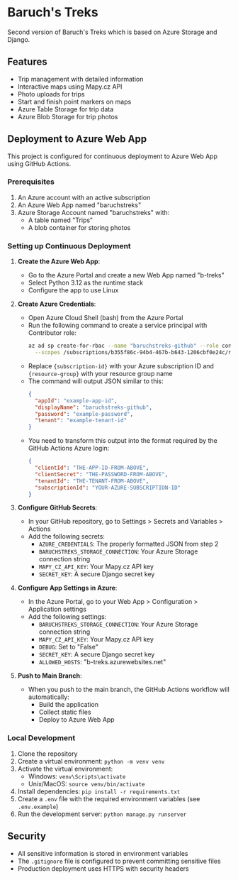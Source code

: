 # Baruch's Treks

Second version of Baruch's Treks which is based on Azure Storage and Django.

## Features

- Trip management with detailed information
- Interactive maps using Mapy.cz API
- Photo uploads for trips
- Start and finish point markers on maps
- Azure Table Storage for trip data
- Azure Blob Storage for trip photos

## Deployment to Azure Web App

This project is configured for continuous deployment to Azure Web App using GitHub Actions.

### Prerequisites

1. An Azure account with an active subscription
2. An Azure Web App named "baruchstreks"
3. Azure Storage Account named "baruchstreks" with:
   - A table named "Trips"
   - A blob container for storing photos

### Setting up Continuous Deployment

1. **Create the Azure Web App**:
   - Go to the Azure Portal and create a new Web App named "b-treks"
   - Select Python 3.12 as the runtime stack
   - Configure the app to use Linux

2. **Create Azure Credentials**:
   - Open Azure Cloud Shell (bash) from the Azure Portal
   - Run the following command to create a service principal with Contributor role:
     ```bash
     az ad sp create-for-rbac --name "baruchstreks-github" --role contributor \
       --scopes /subscriptions/b355f86c-94b4-467b-b643-1206cbf0e24c/resourceGroups/BaruchsTreks/providers/Microsoft.Web/sites/baruchstreks
     ```
   - Replace `{subscription-id}` with your Azure subscription ID and `{resource-group}` with your resource group name
   - The command will output JSON similar to this:
     ```json
     {
       "appId": "example-app-id",
       "displayName": "baruchstreks-github",
       "password": "example-password",
       "tenant": "example-tenant-id"
     }
     ```
   - You need to transform this output into the format required by the GitHub Actions Azure login:
     ```json
     {
       "clientId": "THE-APP-ID-FROM-ABOVE",
       "clientSecret": "THE-PASSWORD-FROM-ABOVE",
       "tenantId": "THE-TENANT-FROM-ABOVE",
       "subscriptionId": "YOUR-AZURE-SUBSCRIPTION-ID"
     }
     ```

3. **Configure GitHub Secrets**:
   - In your GitHub repository, go to Settings > Secrets and Variables > Actions
   - Add the following secrets:
     - `AZURE_CREDENTIALS`: The properly formatted JSON from step 2
     - `BARUCHSTREKS_STORAGE_CONNECTION`: Your Azure Storage connection string
     - `MAPY_CZ_API_KEY`: Your Mapy.cz API key
     - `SECRET_KEY`: A secure Django secret key

4. **Configure App Settings in Azure**:
   - In the Azure Portal, go to your Web App > Configuration > Application settings
   - Add the following settings:
     - `BARUCHSTREKS_STORAGE_CONNECTION`: Your Azure Storage connection string
     - `MAPY_CZ_API_KEY`: Your Mapy.cz API key
     - `DEBUG`: Set to "False"
     - `SECRET_KEY`: A secure Django secret key
     - `ALLOWED_HOSTS`: "b-treks.azurewebsites.net"

5. **Push to Main Branch**:
   - When you push to the main branch, the GitHub Actions workflow will automatically:
     - Build the application
     - Collect static files
     - Deploy to Azure Web App

### Local Development

1. Clone the repository
2. Create a virtual environment: `python -m venv venv`
3. Activate the virtual environment:
   - Windows: `venv\Scripts\activate`
   - Unix/MacOS: `source venv/bin/activate`
4. Install dependencies: `pip install -r requirements.txt`
5. Create a `.env` file with the required environment variables (see `.env.example`)
6. Run the development server: `python manage.py runserver`

## Security

- All sensitive information is stored in environment variables
- The `.gitignore` file is configured to prevent committing sensitive files
- Production deployment uses HTTPS with security headers
